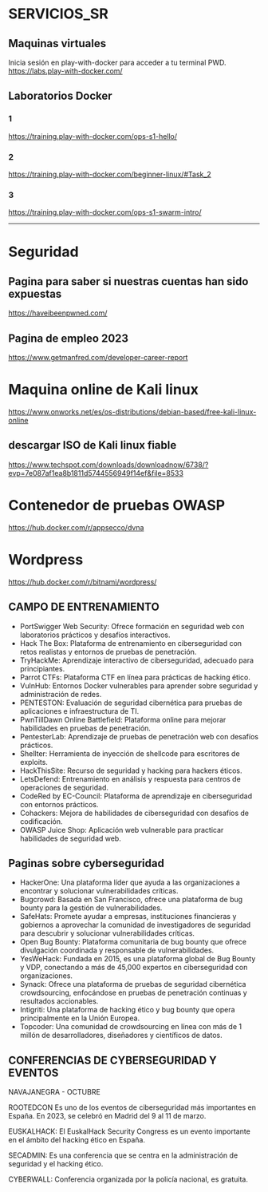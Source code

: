 # SERVICIOS_SR

## Maquinas virtuales 

Inicia sesión en play-with-docker para acceder a tu terminal PWD. 
https://labs.play-with-docker.com/

## Laboratorios Docker 

### 1
https://training.play-with-docker.com/ops-s1-hello/
### 2
https://training.play-with-docker.com/beginner-linux/#Task_2
### 3
https://training.play-with-docker.com/ops-s1-swarm-intro/


---------------------------------------------------------------------------------------------------------------------



# Seguridad 

## Pagina para saber si nuestras cuentas han sido expuestas 

https://haveibeenpwned.com/

## Pagina de empleo 2023

https://www.getmanfred.com/developer-career-report

# Maquina online de Kali linux
https://www.onworks.net/es/os-distributions/debian-based/free-kali-linux-online

## descargar ISO de Kali linux fiable 
https://www.techspot.com/downloads/downloadnow/6738/?evp=7e087af1ea8b1811d5744556949f14ef&file=8533

# Contenedor de pruebas OWASP

https://hub.docker.com/r/appsecco/dvna

# Wordpress

https://hub.docker.com/r/bitnami/wordpress/

## CAMPO DE ENTRENAMIENTO

- PortSwigger Web Security: Ofrece formación en seguridad web con laboratorios prácticos y desafíos interactivos. 
- Hack The Box: Plataforma de entrenamiento en ciberseguridad con retos realistas y entornos de pruebas de penetración.
- TryHackMe: Aprendizaje interactivo de ciberseguridad, adecuado para principiantes.
- Parrot CTFs: Plataforma CTF en línea para prácticas de hacking ético. 
- VulnHub: Entornos Docker vulnerables para aprender sobre seguridad y administración de redes. 
- PENTESTON: Evaluación de seguridad cibernética para pruebas de aplicaciones e infraestructura de TI. 
- PwnTillDawn Online Battlefield: Plataforma online para mejorar habilidades en pruebas de penetración. 
- PentesterLab: Aprendizaje de pruebas de penetración web con desafíos prácticos. 
- Shellter: Herramienta de inyección de shellcode para escritores de exploits.
- HackThisSite: Recurso de seguridad y hacking para hackers éticos. 
- LetsDefend: Entrenamiento en análisis y respuesta para centros de operaciones de seguridad. 
- CodeRed by EC-Council: Plataforma de aprendizaje en ciberseguridad con entornos prácticos. 
- Cohackers: Mejora de habilidades de ciberseguridad con desafíos de codificación. 
- OWASP Juice Shop: Aplicación web vulnerable para practicar habilidades de seguridad web. 


## Paginas sobre cyberseguridad

- HackerOne: Una plataforma líder que ayuda a las organizaciones a encontrar y solucionar vulnerabilidades críticas.
- Bugcrowd: Basada en San Francisco, ofrece una plataforma de bug bounty para la gestión de vulnerabilidades.
- SafeHats: Promete ayudar a empresas, instituciones financieras y gobiernos a aprovechar la comunidad de investigadores de seguridad para descubrir y solucionar vulnerabilidades críticas.
- Open Bug Bounty: Plataforma comunitaria de bug bounty que ofrece divulgación coordinada y responsable de vulnerabilidades.
- YesWeHack: Fundada en 2015, es una plataforma global de Bug Bounty y VDP, conectando a más de 45,000 expertos en ciberseguridad con organizaciones.
- Synack: Ofrece una plataforma de pruebas de seguridad cibernética crowdsourcing, enfocándose en pruebas de penetración continuas y resultados accionables.
- Intigriti: Una plataforma de hacking ético y bug bounty que opera principalmente en la Unión Europea.
- Topcoder: Una comunidad de crowdsourcing en línea con más de 1 millón de desarrolladores, diseñadores y científicos de datos.

## CONFERENCIAS DE CYBERSEGURIDAD Y EVENTOS

NAVAJANEGRA - OCTUBRE 

ROOTEDCON Es uno de los eventos de ciberseguridad más importantes en España. En 2023, se celebró en Madrid del 9 al 11 de marzo. 

EUSKALHACK: El EuskalHack Security Congress es un evento importante en el ámbito del hacking ético en España.

SECADMIN: Es una conferencia que se centra en la administración de seguridad y el hacking ético.

CYBERWALL: Conferencia organizada por la policía nacional, es gratuita.




